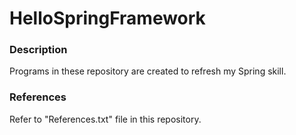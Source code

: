 # HelloSpringFramework


### Description

Programs in these repository are created to refresh my Spring skill.

### References

Refer to "References.txt" file in this repository.
